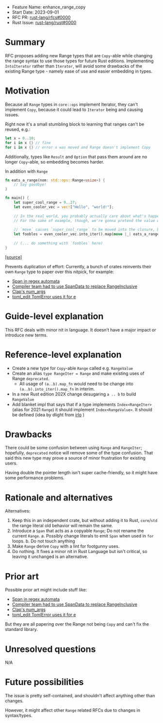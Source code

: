 - Feature Name: enhance_range_copy
- Start Date: 2023-09-01
- RFC PR: [rust-lang/rfcs#0000](https://github.com/rust-lang/rfcs/pull/0000)
- Rust Issue: [rust-lang/rust#0000](https://github.com/rust-lang/rust/issues/0000)

# Summary
[summary]: #summary

RFC proposes adding new Range types that are `Copy`-able while changing the range syntax to use those types for future Rust editions. 
Implementing `IntoIterator` rather than `Iterator`, will avoid some drawbacks of the existing Range type - namely ease of use and easier embedding in types.

# Motivation
[motivation]: #motivation

Because all `Range` types in `core::ops` implement Iterator, they can't implement `Copy`, because it could lead to `Iterator` being  and causing issues.

Right now it's a small stumbling block to learning that ranges can't be reused, e.g.:

```rust
let x = 0..10;
for i in x {} // fine
for i in x {} // error x was moved and Range doesn't implement Copy
```

Additionally, types like `Result` and `Option` that pass them around are no longer `Copy`-able, so embedding becomes harder.

In addition with `Range`
```rust
fn eats_a_range(nom: std::ops::Range<usize>) {
    // Say goodbye!
}

fn main() {
    let super_cool_range = 9..27;
    let even_cooler_vec = vec!["Hello", "world!"];
    
    // In the real world, you probably actually care about what's happening inside of `map`.
    // For the sake of example, though, we're gonna pretend the value we get given isn't important.
    
    // `move` causes `super_cool_range` to be moved into the closure, but...
    let foobles = even_cooler_vec.into_iter().map(move |_| eats_a_range(super_cool_range));
    
    // (... do something with `foobles` here)
}
```
[[source]](https://kaylynn.gay/blog/post/rust_ranges_and_suffering)

Prevents duplication of effort:
Currently, a bunch of crates reinvents their own `Range` type to paper over this nitpick, for example:
- [Span in regex automata](https://docs.rs/regex-automata/latest/regex_automata/struct.Span.html)
- [Compiler team had to use SpanData to replace RangeInclusive](https://github.com/rust-lang/compiler-team/issues/534)
- [Clap's num_args](https://docs.rs/clap/latest/clap/struct.Arg.html#method.num_args)
- [toml_edit TomlError uses it for e](https://docs.rs/toml_edit/latest/toml_edit/struct.TomlError.html)

# Guide-level explanation
[guide-level-explanation]: #guide-level-explanation

This RFC deals with minor nit in language. It doesn't have a major impact or introduce new terms.

# Reference-level explanation
[reference-level-explanation]: #reference-level-explanation


- Create a new type for `Copy`-able `Range` called e.g. `RangeValue`
- Create an alias `type RangeIter = Range` and make existing uses of Range `deprecated`.
  - All usage of `(a..b).map_fn` would need to be change into `(a..b).into_iter().map_fn` in interim.
- In a new Rust edition 202X change desugaring `a .. b` to build `RangeValue`
- Add blanket impl that says that if a type implements `Index<RangeIter>` (alias for 2021 `Range`) it should implement `Index<RangeValue>`. It should be defined
(idea by dlight from [irlo](https://internals.rust-lang.org/t/enhancing-rust-range/19197/12) )

# Drawbacks
[drawbacks]: #drawbacks

There could be some confusion between using `Range` and `RangeIter`; hopefully, `deprecated` notice will remove some of the type confusion. That said this new type may prove a source of minor frustration for existing users.

Having double the pointer length isn't super cache-friendly, so it might have some performance problems. 

# Rationale and alternatives
[rationale-and-alternatives]: #rationale-and-alternatives

Alternatives:
1. Keep this in an independent crate, but without adding it to Rust, `core`/`std` the range literal old behavior will remain the same.
2. Introduce a `Span` that acts as a copyable `Range`; Do not rename the current `Range`.
    a. Possibly change literals to emit `Span` when used in `for` loops.
    b. Do not touch anything
4. Make `Range` derive `Copy` with a lint for footgunny uses.
5. Do nothing. It fixes a minor nit in Rust Language but isn't critical, so leaving it unchanged is an alternative.


# Prior art
[prior-art]: #prior-art

Possible prior art might include stuff like:
- [Span in regex automata](https://docs.rs/regex-automata/latest/regex_automata/struct.Span.html)
- [Compiler team had to use SpanData to replace RangeInclusive](https://github.com/rust-lang/compiler-team/issues/534)
- [Clap's num_args](https://docs.rs/clap/latest/clap/struct.Arg.html#method.num_args)
- [toml_edit TomlError uses it for e](https://docs.rs/toml_edit/latest/toml_edit/struct.TomlError.html)

But they are all papering over the Range not being `Copy` and can't fix the standard library.

# Unresolved questions
[unresolved-questions]: #unresolved-questions

N/A

# Future possibilities

The issue is pretty self-contained, and shouldn't affect anything other than changes.

However, it might affect other `Range` related RFCs due to changes in syntax/types.
